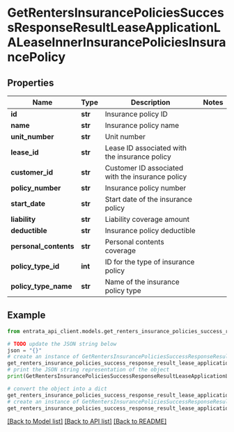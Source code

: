 # GetRentersInsurancePoliciesSuccessResponseResultLeaseApplicationLALeaseInnerInsurancePoliciesInsurancePolicy


## Properties

Name | Type | Description | Notes
------------ | ------------- | ------------- | -------------
**id** | **str** | Insurance policy ID | 
**name** | **str** | Insurance policy name | 
**unit_number** | **str** | Unit number | 
**lease_id** | **str** | Lease ID associated with the insurance policy | 
**customer_id** | **str** | Customer ID associated with the insurance policy | 
**policy_number** | **str** | Insurance policy number | 
**start_date** | **str** | Start date of the insurance policy | 
**liability** | **str** | Liability coverage amount | 
**deductible** | **str** | Insurance policy deductible | 
**personal_contents** | **str** | Personal contents coverage | 
**policy_type_id** | **int** | ID for the type of insurance policy | 
**policy_type_name** | **str** | Name of the insurance policy type | 

## Example

```python
from entrata_api_client.models.get_renters_insurance_policies_success_response_result_lease_application_la_lease_inner_insurance_policies_insurance_policy import GetRentersInsurancePoliciesSuccessResponseResultLeaseApplicationLALeaseInnerInsurancePoliciesInsurancePolicy

# TODO update the JSON string below
json = "{}"
# create an instance of GetRentersInsurancePoliciesSuccessResponseResultLeaseApplicationLALeaseInnerInsurancePoliciesInsurancePolicy from a JSON string
get_renters_insurance_policies_success_response_result_lease_application_la_lease_inner_insurance_policies_insurance_policy_instance = GetRentersInsurancePoliciesSuccessResponseResultLeaseApplicationLALeaseInnerInsurancePoliciesInsurancePolicy.from_json(json)
# print the JSON string representation of the object
print(GetRentersInsurancePoliciesSuccessResponseResultLeaseApplicationLALeaseInnerInsurancePoliciesInsurancePolicy.to_json())

# convert the object into a dict
get_renters_insurance_policies_success_response_result_lease_application_la_lease_inner_insurance_policies_insurance_policy_dict = get_renters_insurance_policies_success_response_result_lease_application_la_lease_inner_insurance_policies_insurance_policy_instance.to_dict()
# create an instance of GetRentersInsurancePoliciesSuccessResponseResultLeaseApplicationLALeaseInnerInsurancePoliciesInsurancePolicy from a dict
get_renters_insurance_policies_success_response_result_lease_application_la_lease_inner_insurance_policies_insurance_policy_from_dict = GetRentersInsurancePoliciesSuccessResponseResultLeaseApplicationLALeaseInnerInsurancePoliciesInsurancePolicy.from_dict(get_renters_insurance_policies_success_response_result_lease_application_la_lease_inner_insurance_policies_insurance_policy_dict)
```
[[Back to Model list]](../README.md#documentation-for-models) [[Back to API list]](../README.md#documentation-for-api-endpoints) [[Back to README]](../README.md)


